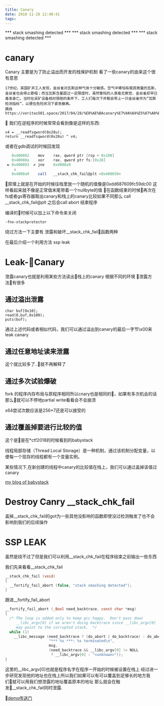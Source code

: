 ```yaml
---
title: Canary
date: 2018-11-28 12:40:41
tags:
---
```

*** stack smashing detected ***
*** stack smashing detected ***
*** stack smashing detected ***

<!--more-->

# canary 
Canary 主要是为了防止溢出而开发的栈保护机制
看了一些canary的由来这个很有意思
```
17世纪，英国矿井工人发现，金丝雀对瓦斯这种气体十分敏感。空气中哪怕有极其微量的瓦斯，金丝雀也会停止歌唱；而当瓦斯含量超过一定限度时，虽然鲁钝的人类毫无察觉，金丝雀却早已毒发身亡。当时在采矿设备相对简陋的条件下，工人们每次下井都会带上一只金丝雀作为“瓦斯检测指标”，以便在危险状况下紧急撤离。
摘自https://veritas501.space/2017/04/28/%E8%AE%BAcanary%E7%9A%84%E5%87%A0%E7%A7%8D%E7%8E%A9%E6%B3%95/
```

我们在逆程序的时候常常会看到像是这样的东西:
```arm
v4 = __readfsqword(0x28u);
return __readfsqword(0x28u) ^ v4;
```
或者在gdb调试的时候回发现
```as
   0x400882    mov    rax, qword ptr [rsp + 0x108]
   0x40088a    xor    rax, qword ptr fs:[0x28]
 ► 0x400893  ✔ jne    0x4008a9
    ↓
   0x4008a9    call   __stack_chk_fail@plt <0x400650>
```

原理上就是在开始的时候往栈里放一个随机的值像是0xdd687609fc59dc00
这样看起来就不像是正常值末尾带着一个nullbyte的值
在函数结束的时候再次在fs或者gs寄存器取出canary和栈上的canary比较如果不同那么
call __stack_chk_fail@plt
之后会call abort 结束程序

编译的时候可以加上以下命令来关闭
```
-fno-stackprotector
```
绕过方法一下主要有
泄露和破坏__stack_chk_fail函数两种

在最后介绍一个利用方法 ssp leak

# Leak-Canary
泄露canary也就是利用某些方法读出栈上的canary 根据不同的环境 泄露方法有很多

## 通过溢出泄露
```
char buf[0x10];
read(0,buf,0x100);
puts(buf);
```

通过上述代码或者相似代码，我们可以通过溢出到canary的最后一字节\x00来leak canary

## 通过任意地址读来泄露

这个就比较多了..就不再解释了

## 通过多次试验爆破

fork 的程序内存布局与原程序相同所以cnary也是相同的，如果有多次机会的话那么就可以不停地partial write看看会不会崩溃

x64尝试次数应该是256*7还是可以接受的

## 通过覆盖掉要进行比较的值

这个是是在*ctf2018的时候看到的babystack

线程局部存储（Thread Local Storage）是一种机制，通过该机制分配变量，以便每一个现存的线程都有一个变量实例。

某些情况下,在新创建的线程中canary的比较值在栈上，我们可以通过盖掉该值过canary

[my blog of babystack][2]

# Destroy Canry __stack_chk_fail
盖掉__stack_chk_fail的got为一些其他没影响的函数即使没过检测触发了也不会影响到我们的后续操作


# SSP LEAK
虽然是绕不过了但是我们可以利用__stack_chk_fail在程序结束之前输出一些东西

我们先来看看__stack_chk_fail
```c
__stack_chk_fail (void)
{
  __fortify_fail_abort (false, "stack smashing detected");
}
```
跟进__fortify_fail_abort
```c
__fortify_fail_abort (_Bool need_backtrace, const char *msg)
{
  /* The loop is added only to keep gcc happy.  Don't pass down
     __libc_argv[0] if we aren't doing backtrace since __libc_argv[0]
     may point to the corrupted stack.  */
  while (1)
    __libc_message (need_backtrace ? (do_abort | do_backtrace) : do_abort,
                    "*** %s ***: %s terminated\n",
                    msg,
                    (need_backtrace && __libc_argv[0] != NULL
                     ? __libc_argv[0] : "<unknown>"));
}
```

这里的__libc_argv[0]也就是程序名字在程序一开始的时候被设置在栈上
经过进一步研究发现他的地址也在栈上所以我们如果可以有可以覆盖到足够长的地方我们就可以用我们想泄露的地址覆盖原本的地址
那么就会在触发__stack_chk_fail同时泄露.

[demo传送门][1]

[1]:https://n132.github.io/2018/11/28/jarvis-smashes/

[2]:https://n132.github.io/2018/05/27/2018-05-27-StartCTF-2018-Babystack-thread-stack-bypass-canary/